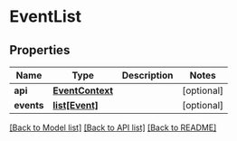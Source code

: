 # EventList

## Properties
Name | Type | Description | Notes
------------ | ------------- | ------------- | -------------
**api** | [**EventContext**](EventContext.md) |  | [optional] 
**events** | [**list[Event]**](Event.md) |  | [optional] 

[[Back to Model list]](../README.md#documentation-for-models) [[Back to API list]](../README.md#documentation-for-api-endpoints) [[Back to README]](../README.md)


